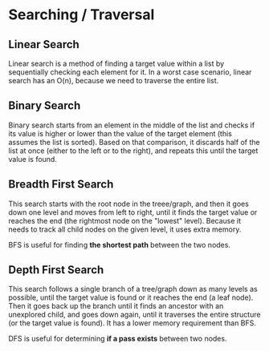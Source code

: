 # Searching / Traversal
## Linear Search
Linear search is a method of finding a target value within a list by sequentially checking each element for it. In a worst case scenario, linear search has an O(n), because we need to traverse the entire list.
## Binary Search
Binary search starts from an element in the middle of the list and checks if its value is higher or lower than the value of the target element (this assumes the list is sorted). Based on that comparison, it discards half of the list at once (either to the left or to the right), and repeats this until the target value is found.
## Breadth First Search
This search starts with the root node in the treee/graph, and then it goes down one level and moves from left to right, until it finds the target value or reaches the end (the rightmost node on the "lowest" level). Because it needs to track all child nodes on the given level, it uses extra memory.

BFS is useful for finding **the shortest path** between the two nodes.
## Depth First Search
This search follows a single branch of a tree/graph down as many levels as possible, until the target value is found or it reaches the end (a leaf node). Then it goes back up the branch until it finds an ancestor with an unexplored child, and goes down again, until it traverses the entire structure (or the target value is found). It has a lower memory requirement than BFS.

DFS is useful for determining **if a pass exists** between two nodes.
